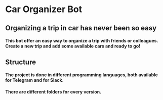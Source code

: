 # Car Organizer Bot

## **Organizing a trip in car has never been so easy**
#### This bot offer an easy way to organize a trip with friends or colleagues. Create a new trip and add some available cars and ready to go!

## **Structure**
#### The project is done in different programming languages, both available for Telegram and for Slack.
#### There are different folders for every version.

